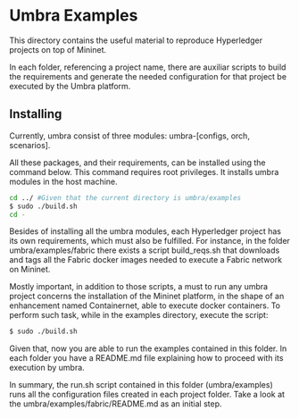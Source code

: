 # Umbra Examples

This directory contains the useful material to reproduce Hyperledger projects on top of Mininet.

In each folder, referencing a project name, there are auxiliar scripts to build the requirements and generate the needed configuration for that project be executed by the Umbra platform.

## Installing

Currently, umbra consist of three modules: umbra-[configs, orch, scenarios].

All these packages, and their requirements, can be installed using the command below.
This command requires root privileges. It installs umbra modules in the host machine.

```bash
cd ../ #Given that the current directory is umbra/examples
$ sudo ./build.sh
cd -
```

Besides of installing all the umbra modules, each Hyperledger project has its own requirements, which must also be fulfilled.
For instance, in the folder umbra/examples/fabric there exists a script build_reqs.sh that downloads and tags all the Fabric docker images needed to execute a Fabric network on Mininet.

Mostly important, in addition to those scripts, a must to run any umbra project concerns the installation of the Mininet platform, in the shape of an enhancement named Containernet, able to execute docker containers.
To perform such task, while in the examples directory, execute the script:

```bash
$ sudo ./build.sh
```

Given that, now you are able to run the examples contained in this folder. In each folder you have a README.md file explaining how to proceed with its execution by umbra. 

In summary, the run.sh script contained in this folder (umbra/examples) runs all the configuration files created in each project folder.
Take a look at the umbra/examples/fabric/README.md as an initial step.  




